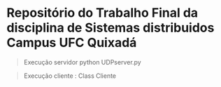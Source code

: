 # Repositório do Trabalho Final da disciplina de Sistemas distribuidos Campus UFC Quixadá

>Execução servidor python UDPserver.py 

>Execução cliente : Class Cliente 
